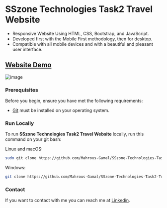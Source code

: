# SSzone Technologies Task2 Travel Website
- Responsive Website Using HTML, CSS, Bootstrap, and JavaScript.
- Developed first with the Mobile First methodology, then for desktop.
- Compatible with all mobile devices and with a beautiful and pleasant user interface.

## [Website Demo](https://s-szone-technologies-task2-travel-website.vercel.app/)

![image](https://github.com/Mahrous-Gamal/SSzone-Technologies-Task2-Travel-Website/assets/105131896/70cc9de0-855c-4b9e-9769-ef4039201e2c)

### Prerequisites

Before you begin, ensure you have met the following requirements:

* [Git](https://git-scm.com/downloads "Download Git") must be installed on your operating system.

### Run Locally

To run **SSzone Technologies Task2 Travel Website** locally, run this command on your git bash:

Linux and macOS:

```bash
sudo git clone https://github.com/Mahrous-Gamal/SSzone-Technologies-Task2-Travel-Website.git
```

Windows:

```bash
git clone https://github.com/Mahrous-Gamal/SSzone-Technologies-Task2-Travel-Website.git
```

### Contact

If you want to contact with me you can reach me at [Linkedin](https://www.linkedin.com/in/mahrous-gamal-044693218/).
